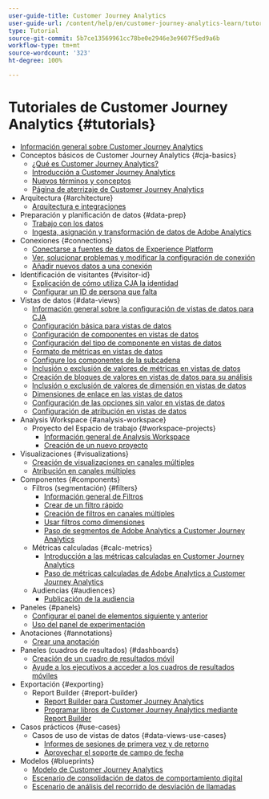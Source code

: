 ```yaml
---
user-guide-title: Customer Journey Analytics
user-guide-url: /content/help/en/customer-journey-analytics-learn/tutorials/overview.html
type: Tutorial
source-git-commit: 5b7ce13569961cc78be0e2946e3e9607f5ed9a6b
workflow-type: tm+mt
source-wordcount: '323'
ht-degree: 100%

---
```



# Tutoriales de Customer Journey Analytics {#tutorials}

+ [Información general sobre Customer Journey Analytics](overview.md)
+ Conceptos básicos de Customer Journey Analytics {#cja-basics}
   + [¿Qué es Customer Journey Analytics?](cja-basics/what-is-customer-journey-analytics.md)
   + [Introducción a Customer Journey Analytics](cja-basics/understanding-customer-journey-analytics.md)
   + [Nuevos términos y conceptos](cja-basics/new-terms-and-concepts-in-cja.md)
   + [Página de aterrizaje de Customer Journey Analytics](cja-basics/customer-journey-analytics-landing-page.md)
+ Arquitectura {#architecture}
   + [Arquitectura e integraciones](architecture/architecture-and-integrations-of-cja.md)
+ Preparación y planificación de datos {#data-prep}
   + [Trabajo con los datos](data-prep/working-with-data-in-cja.md)
   + [Ingesta, asignación y transformación de datos de Adobe Analytics](data-prep/ingest-map-and-transform-adobe-analytics-data.md)
+ Conexiones {#connections}
   + [Conectarse a fuentes de datos de Experience Platform](connections/connecting-customer-journey-analytics-to-data-sources-in-platform.md)
   + [Ver, solucionar problemas y modificar la configuración de conexión](connections/connections-details-experience-in-cja.md)
   + [Añadir nuevos datos a una conexión](connections/add-past-data-to-an-existing-connection-in-cja.md)
+ Identificación de visitantes {#visitor-id}
   + [Explicación de cómo utiliza CJA la identidad](visitor-id/understanding-how-customer-journey-analytics-uses-identity.md)
   + [Configurar un ID de persona que falta](visitor-id/configure-missing-person-id.md)
+ Vistas de datos {#data-views}
   + [Información general sobre la configuración de vistas de datos para CJA](data-views/overview-of-configuring-data-views-for-cja.md)
   + [Configuración básica para vistas de datos](data-views/basic-configuration-for-data-views.md)
   + [Configuración de componentes en vistas de datos](data-views/configuring-component-settings-in-data-views.md)
   + [Configuración del tipo de componente en vistas de datos](data-views/component-type-settings-in-data-views.md)
   + [Formato de métricas en vistas de datos](data-views/formatting-metrics-in-data-views.md)
   + [Configure los componentes de la subcadena](data-views/configure-substring-component-settings.md)
   + [Inclusión o exclusión de valores de métricas en vistas de datos](data-views/include-or-exclude-metric-values-in-data-views.md)
   + [Creación de bloques de valores en vistas de datos para su análisis](data-views/creating-value-buckets-in-data-views-for-analysis.md)
   + [Inclusión o exclusión de valores de dimensión en vistas de datos](data-views/include-or-exclude-dimension-values-in-data-views.md)
   + [Dimensiones de enlace en las vistas de datos](data-views/binding-dimensions-in-data-views.md)
   + [Configuración de las opciones sin valor en vistas de datos](data-views/configure-no-value-options-in-data-views.md)
   + [Configuración de atribución en vistas de datos](data-views/attribution-settings-in-data-views.md)
+ Analysis Workspace {#analysis-workspace}
   + Proyecto del Espacio de trabajo {#workspace-projects}
      + [Información general de Analysis Workspace](analysis-workspace/workspace-projects/analysis-workspace-overview.md)
      + [Creación de un nuevo proyecto](analysis-workspace/workspace-projects/build-a-new-project.md)
+ Visualizaciones {#visualizations}
   + [Creación de visualizaciones en canales múltiples](visualizations/creating-cross-channel-visualizations-in-customer-journey-analytics.md)
   + [Atribución en canales múltiples](visualizations/cross-channel-attribution-in-customer-journey-analytics.md)
+ Componentes {#components}
   + Filtros (segmentación) {#filters}
      + [Información general de Filtros](components/filters/introduction-to-filters-in-cja.md)
      + [Crear de un filtro rápido](components/filters/create-a-quick-filter.md)
      + [Creación de filtros en canales múltiples](components/filters/creating-cross-channel-filters-in-customer-journey-analytics.md)
      + [Usar filtros como dimensiones](components/filters/use-filters-as-dimensions.md)
      + [Paso de segmentos de Adobe Analytics a Customer Journey Analytics](components/filters/moving-adobe-analytics-segments-to-customer-journey-analytics.md)
   + Métricas calculadas {#calc-metrics}
      + [Introducción a las métricas calculadas en Customer Journey Analytics](components/calc-metrics/introduction-to-calculated-metrics-in-customer-journey-analytics.md)
      + [Paso de métricas calculadas de Adobe Analytics a Customer Journey Analytics](components/calc-metrics/moving-your-calculated-metrics-from-adobe-analytics-to-customer-journey-analytics.md)
   + Audiencias {#audiences}
      + [Publicación de la audiencia](components/audiences/audience-publishing-for-cja.md)
+ Paneles {#panels}
   + [Configurar el panel de elementos siguiente y anterior](panels/configure-next-previous-item-panel.md)
   + [Uso del panel de experimentación](panels/use-the-experimentation-panel.md)
+ Anotaciones {#annotations}
   + [Crear una anotación](components/create-an-annotation.md)
+ Paneles (cuadros de resultados) {#dashboards}
   + [Creación de un cuadro de resultados móvil](dashboards/create-a-mobile-scorecard.md)
   + [Ayude a los ejecutivos a acceder a los cuadros de resultados móviles](dashboards/assist-executives-to-access-mobile-scorecards.md)
+ Exportación {#exporting}
   + Report Builder {#report-builder}
      + [Report Builder para Customer Journey Analytics](exporting/report-builder/report-builder-for-customer-journey-analytics.md)
      + [Programar libros de Customer Journey Analytics mediante Report Builder](exporting/report-builder/schedule-cja-workbooks-using-report-builder.md)
+ Casos prácticos {#use-cases}
   + Casos de uso de vistas de datos {#data-views-use-cases}
      + [Informes de sesiones de primera vez y de retorno](use-cases/data-views-use-cases/first-time-and-returning-sessions.md)
      + [Aprovechar el soporte de campo de fecha](use-cases/data-views-use-cases/leverage-date-field-support.md)
+ Modelos {#blueprints}
   + [Modelo de Customer Journey Analytics](https://experienceleague.adobe.com/docs/blueprints-learn/architecture/customer-journey-analytics/overview.html?lang=es)
   + [Escenario de consolidación de datos de comportamiento digital](https://experienceleague.adobe.com/docs/blueprints-learn/architecture/customer-journey-analytics/digital-behavioral-data-consolidation.html?lang=es)
   + [Escenario de análisis del recorrido de desviación de llamadas](https://experienceleague.adobe.com/docs/blueprints-learn/architecture/customer-journey-analytics/call-deflect.html?lang=es#customer-journey-analytics)



[def]: analysis-workspace/workspace-projects/build-a-new-project.md
